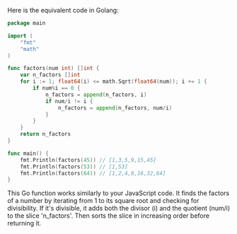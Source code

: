 Here is the equivalent code in Golang:

```go
package main

import (
	"fmt"
	"math"
)

func factors(num int) []int {
	var n_factors []int
	for i := 1; float64(i) <= math.Sqrt(float64(num)); i += 1 {
		if num%i == 0 {
			n_factors = append(n_factors, i)
			if num/i != i {
				n_factors = append(n_factors, num/i)
			}
		}
	}
	return n_factors
}

func main() {
	fmt.Println(factors(45)) // [1,3,5,9,15,45]
	fmt.Println(factors(53)) // [1,53]
	fmt.Println(factors(64)) // [1,2,4,8,16,32,64]
}
```

This Go function works similarly to your JavaScript code. It finds the factors of a number by iterating from 1 to its square root and checking for divisibility. If it's divisible, it adds both the divisor (i) and the quotient (num/i) to the slice 'n_factors'. Then sorts the slice in increasing order before returning it.
